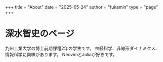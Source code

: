 +++
title = "About"
date = "2025-05-24"
author = "fukamin"
type = "page"
+++

# 深水智史のページ

九州工業大学の博士前期課程2年の学生です。
神経科学、非線形ダイナミクス、情報科学に興味があります。
NeovimとJuliaが好きです。
